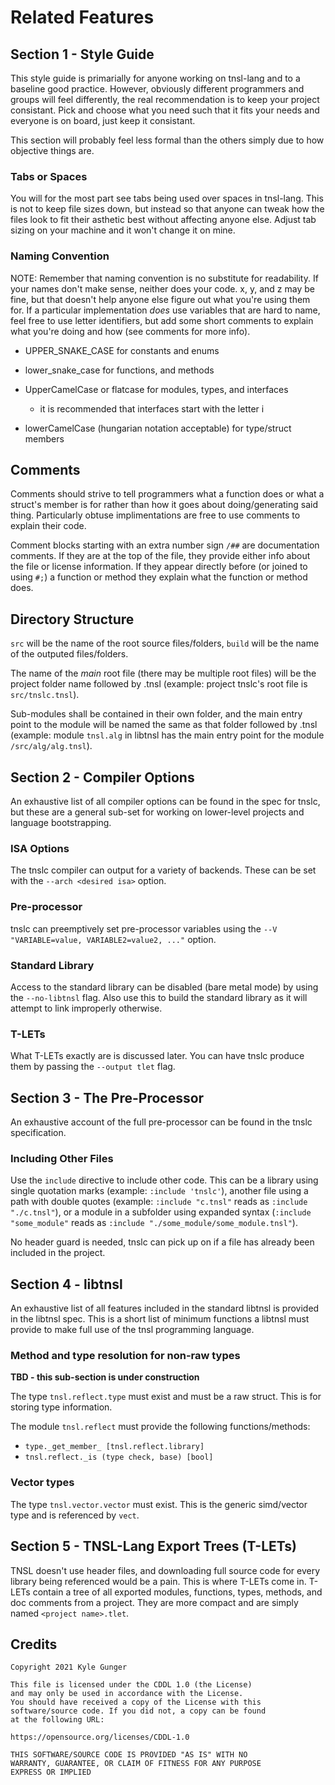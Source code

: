 # Related Features

## Section 1 - Style Guide

This style guide is primarially for anyone working on tnsl-lang and to a baseline good practice.  However, obviously different programmers and groups will feel differently, the real recommendation is to keep your project consistant.  Pick and choose what you need such that it fits your needs and everyone is on board, just keep it consistant.

This section will probably feel less formal than the others simply due to how objective things are.

### Tabs or Spaces

You will for the most part see tabs being used over spaces in tnsl-lang.  This is not to keep file sizes down, but instead so that anyone can tweak how the files look to fit their asthetic best without affecting anyone else.  Adjust tab sizing on your machine and it won't change it on mine.

### Naming Convention

NOTE: Remember that naming convention is no substitute for readability.  If your names don't make sense, neither does your code.  x, y, and z may be fine, but that doesn't help anyone else figure out what you're using them for.  If a particular implementation *does* use variables that are hard to name, feel free to use letter identifiers, but add some short comments to explain what you're doing and how (see comments for more info).

- UPPER_SNAKE_CASE for constants and enums

- lower_snake_case for functions, and methods

- UpperCamelCase or flatcase for modules, types, and interfaces
	- it is recommended that interfaces start with the letter i

- lowerCamelCase (hungarian notation acceptable) for type/struct members

## Comments

Comments should strive to tell programmers what a function does or what a struct's member is for rather than how it goes about doing/generating said thing.  Particularly obtuse implimentations are free to use comments to explain their code.

Comment blocks starting with an extra number sign `/##` are documentation comments.  If they are at the top of the file, they provide either info about the file or license information.  If they appear directly before (or joined to using `#;`) a function or method they explain what the function or method does.

## Directory Structure

`src` will be the name of the root source files/folders, `build` will be the name of the outputed files/folders.

The name of the *main* root file (there may be multiple root files) will be the project folder name followed by .tnsl (example: project tnslc's root file is `src/tnslc.tnsl`).

Sub-modules shall be contained in their own folder, and the main entry point to the module will be named the same as that folder followed by .tnsl (example: module `tnsl.alg` in libtnsl has the main entry point for the module `/src/alg/alg.tnsl`).

## Section 2 - Compiler Options

An exhaustive list of all compiler options can be found in the spec for tnslc, but these are a general sub-set for working on lower-level projects and language bootstrapping.

### ISA Options

The tnslc compiler can output for a variety of backends.  These can be set with the `--arch <desired isa>` option.

### Pre-processor

tnslc can preemptively set pre-processor variables using the `--V "VARIABLE=value, VARIABLE2=value2, ..."` option.

### Standard Library

Access to the standard library can be disabled (bare metal mode) by using the `--no-libtnsl` flag.  Also use this to build the standard library as it will attempt to link improperly otherwise.

### T-LETs

What T-LETs exactly are is discussed later.  You can have tnslc produce them by passing the `--output tlet` flag.

## Section 3 - The Pre-Processor

An exhaustive account of the full pre-processor can be found in the tnslc specification.

### Including Other Files

Use the `include` directive to include other code.  This can be a library using single quotation marks (example: `:include 'tnslc'`), another file using a path with double quotes (example: `:include "c.tnsl"` reads as `:include "./c.tnsl"`), or a module in a subfolder using expanded syntax (`:include "some_module"` reads as `:include "./some_module/some_module.tnsl"`).

No header guard is needed, tnslc can pick up on if a file has already been included in the project.

## Section 4 - libtnsl

An exhaustive list of all features included in the standard libtnsl is provided in the libtnsl spec.  This is a short list of minimum functions a libtnsl must provide to make full use of the tnsl programming language.

### Method and type resolution for non-raw types

**TBD - this sub-section is under construction**

The type `tnsl.reflect.type` must exist and must be a raw struct.  This is for storing type information.

The module `tnsl.reflect` must provide the following functions/methods:

- `type._get_member_ [tnsl.reflect.library]`
- `tnsl.reflect._is (type check, base) [bool]`

### Vector types

The type `tnsl.vector.vector` must exist.  This is the generic simd/vector type and is referenced by `vect`.

## Section 5 - TNSL-Lang Export Trees (T-LETs)

TNSL doesn't use header files, and downloading full source code for every library being referenced would be a pain.  This is where T-LETs come in.  T-LETs contain a tree of all exported modules, functions, types, methods, and doc comments from a project.  They are more compact and are simply named `<project name>.tlet`.

## Credits

	Copyright 2021 Kyle Gunger

	This file is licensed under the CDDL 1.0 (the License)
	and may only be used in accordance with the License.
	You should have received a copy of the License with this
	software/source code. If you did not, a copy can be found
	at the following URL:

	https://opensource.org/licenses/CDDL-1.0

	THIS SOFTWARE/SOURCE CODE IS PROVIDED "AS IS" WITH NO
	WARRANTY, GUARANTEE, OR CLAIM OF FITNESS FOR ANY PURPOSE
	EXPRESS OR IMPLIED
